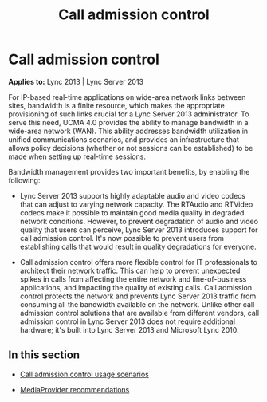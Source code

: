 ﻿---
title: Call admission control
TOCTitle: Call admission control
ms:assetid: 5536dd5c-1e64-4145-8691-94cc2b7be69e
ms:mtpsurl: https://msdn.microsoft.com/library/Dn466095(v=office.15)
ms:contentKeyID: 57103204
ms.date: 07/25/2014
mtps_version: v=office.15
---

# Call admission control


**Applies to:** Lync 2013 | Lync Server 2013

For IP-based real-time applications on wide-area network links between sites, bandwidth is a finite resource, which makes the appropriate provisioning of such links crucial for a Lync Server 2013 administrator. To serve this need, UCMA 4.0 provides the ability to manage bandwidth in a wide-area network (WAN). This ability addresses bandwidth utilization in unified communications scenarios, and provides an infrastructure that allows policy decisions (whether or not sessions can be established) to be made when setting up real-time sessions.

Bandwidth management provides two important benefits, by enabling the following:

  - Lync Server 2013 supports highly adaptable audio and video codecs that can adjust to varying network capacity. The RTAudio and RTVideo codecs make it possible to maintain good media quality in degraded network conditions. However, to prevent degradation of audio and video quality that users can perceive, Lync Server 2013 introduces support for call admission control. It's now possible to prevent users from establishing calls that would result in quality degradations for everyone.

  - Call admission control offers more flexible control for IT professionals to architect their network traffic. This can help to prevent unexpected spikes in calls from affecting the entire network and line-of-business applications, and impacting the quality of existing calls. Call admission control protects the network and prevents Lync Server 2013 traffic from consuming all the bandwidth available on the network. Unlike other call admission control solutions that are available from different vendors, call admission control in Lync Server 2013 does not require additional hardware; it's built into Lync Server 2013 and Microsoft Lync 2010.

## In this section

  - [Call admission control usage scenarios](call-admission-control-usage-scenarios.md)

  - [MediaProvider recommendations](mediaprovider-recommendations.md)

